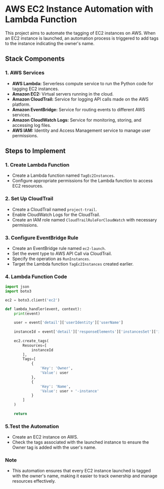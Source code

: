 # AWS EC2 Instance Automation with Lambda Function

This project aims to automate the tagging of EC2 instances on AWS. When an EC2 instance is launched, an automation process is triggered to add tags to the instance indicating the owner's name.

## Stack Components

### 1. AWS Services
- **AWS Lambda:** Serverless compute service to run the Python code for tagging EC2 instances.
- **Amazon EC2:** Virtual servers running in the cloud.
- **Amazon CloudTrail:** Service for logging API calls made on the AWS platform.
- **Amazon EventBridge:** Service for routing events to different AWS services.
- **Amazon CloudWatch Logs:** Service for monitoring, storing, and accessing log files.
- **AWS IAM:** Identity and Access Management service to manage user permissions.

## Steps to Implement

### 1. Create Lambda Function
- Create a Lambda function named `TagEc2Instances`.
- Configure appropriate permissions for the Lambda function to access EC2 resources.

### 2. Set Up CloudTrail
- Create a CloudTrail named `project-trail`.
- Enable CloudWatch Logs for the CloudTrail.
- Create an IAM role named `CloudTrailRuleForCloudWatch` with necessary permissions.

### 3. Configure EventBridge Rule
- Create an EventBridge rule named `ec2-launch`.
- Set the event type to AWS API Call via CloudTrail.
- Specify the operation as `RunInstances`.
- Target the Lambda function `TagEc2Instances` created earlier.

### 4. Lambda Function Code

```python
import json
import boto3

ec2 = boto3.client('ec2')

def lambda_handler(event, context):
    print(event)
    
    user = event['detail']['userIdentity']['userName']
    
    instanceId = event['detail']['responseElements']['instancesSet']['items'][0]['instanceId']
    
    ec2.create_tags(
        Resources=[
            instanceId
        ],
        Tags=[
            {
                'Key': 'Owner',
                'Value': user
            },
            {
                'Key': 'Name',
                'Value': user + '-instance'
            }
        ]
    )
    
    return
```


### 5.Test the Automation
- Create an EC2 instance on AWS.
- Check the tags associated with the launched instance to ensure the Owner tag is added with the user's name.

### Note
- This automation ensures that every EC2 instance launched is tagged with the owner's name, making it easier to track ownership and manage resources effectively.